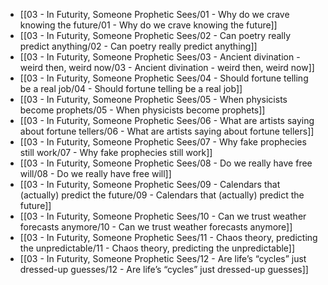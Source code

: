 - [[03 - In Futurity, Someone Prophetic Sees/01 - Why do we crave knowing the future/01 - Why do we crave knowing the future]]
- [[03 - In Futurity, Someone Prophetic Sees/02 - Can poetry really predict anything/02 - Can poetry really predict anything]]
- [[03 - In Futurity, Someone Prophetic Sees/03 - Ancient divination - weird then, weird now/03 - Ancient divination - weird then, weird now]]
- [[03 - In Futurity, Someone Prophetic Sees/04 - Should fortune telling be a real job/04 - Should fortune telling be a real job]]
- [[03 - In Futurity, Someone Prophetic Sees/05 - When physicists become prophets/05 - When physicists become prophets]]
- [[03 - In Futurity, Someone Prophetic Sees/06 - What are artists saying about fortune tellers/06 - What are artists saying about fortune tellers]]
- [[03 - In Futurity, Someone Prophetic Sees/07 - Why fake prophecies still work/07 - Why fake prophecies still work]]
- [[03 - In Futurity, Someone Prophetic Sees/08 - Do we really have free will/08 - Do we really have free will]]
- [[03 - In Futurity, Someone Prophetic Sees/09 - Calendars that (actually) predict the future/09 - Calendars that (actually) predict the future]]
- [[03 - In Futurity, Someone Prophetic Sees/10 - Can we trust weather forecasts anymore/10 - Can we trust weather forecasts anymore]]
- [[03 - In Futurity, Someone Prophetic Sees/11 - Chaos theory, predicting the unpredictable/11 - Chaos theory, predicting the unpredictable]]
- [[03 - In Futurity, Someone Prophetic Sees/12 - Are life’s “cycles” just dressed-up guesses/12 - Are life’s “cycles” just dressed-up guesses]]
